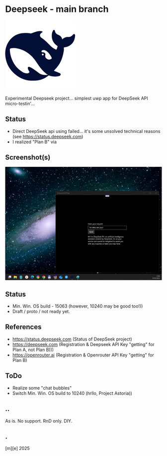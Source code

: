 # Deepseek - main branch
![Logo](Images/logo.png)

Experimental Deepseek project... simplest uwp app for DeepSeek API micro-testin'... 

## Status
- Direct DeepSeek api using failed... it's some unsolved technical reasons (see https://status.deepseek.com)
- I realized "Plan B" via 

## Screenshot(s)
![Logo](Images/sshot01.png)

## Status
- Min. Win. OS build - 15063 (however, 10240 may be good too!))
- Draft / proto / not ready yet.

## References
- https://status.deepseek.com (Status of DeepSeek project)
- https://deepseek.com (Registration & Deepseek API Key "getting" for Plan A, not Plan B)))
- https://openrouter.ai (Registration & Openrouter API Key "getting" for Plan B)

## ToDo
- Realize some "chat bubbles"
- Switch Min. Win. OS build to 10240 (hrllo, Project Astoria))

## ..
As is. No support. RnD only. DIY.

## .
[m][e] 2025

